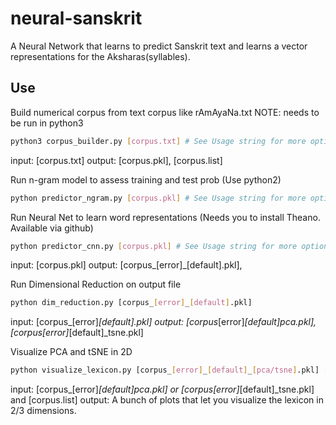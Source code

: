 neural-sanskrit
===============

A Neural Network that learns to predict Sanskrit text and learns a vector representations for the Aksharas(syllables).

Use
-----
Build numerical corpus from text corpus like rAmAyaNa.txt 
	NOTE: needs to be run in python3
```sh
python3 corpus_builder.py [corpus.txt] # See Usage string for more options
```
input: [corpus.txt]
output: [corpus.pkl], [corpus.list]

Run n-gram model to assess training and test prob (Use python2)
```sh
python predictor_ngram.py [corpus.pkl] # See Usage string for more options
```

Run Neural Net to learn word representations 
(Needs you to install Theano. Available via github)

```sh
python predictor_cnn.py [corpus.pkl] # See Usage string for more options
```

input: [corpus.pkl]
output: [corpus_[error]_[default].pkl], 

Run Dimensional Reduction on output file
```sh
python dim_reduction.py [corpus_[error]_[default].pkl] 
```
input: [corpus_[error]_[default].pkl]
output: [corpus_[error]_[default]_pca.pkl], [corpus_[error]_[default]_tsne.pkl]

Visualize PCA and tSNE in 2D 
```sh
python visualize_lexicon.py [corpus_[error]_[default]_[pca/tsne].pkl] [corpus.list] 
```
input: [corpus_[error]_[default]_pca.pkl] or [corpus_[error]_[default]_tsne.pkl] 
	and [corpus.list] 
output: A bunch of plots that let you visualize the lexicon in 2/3 dimensions.
